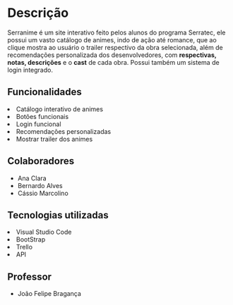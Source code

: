 
<h1>Descrição</h1>

<p>Serranime é um site interativo feito pelos alunos do programa Serratec, ele possui um vasto catálogo de animes, indo de ação até romance, que ao clique mostra ao usuário o trailer respectivo da obra selecionada, além de recomendações personalizada dos desenvolvedores, com <b>respectivas, notas, descrições</b> e o <b>cast</b> de cada obra. Possui também um sistema de login integrado.</p>

<h2>Funcionalidades</h2>
<li>Catálogo interativo de animes</li>
<li>Botões funcionais</li>
<li>Login funcional</li>
<li>Recomendações personalizadas</li></ul>
<li>Mostrar trailer dos animes</li></ul>

<h2>Colaboradores</h2>

<ul>
<li>Ana Clara</li>
<li>Bernardo Alves</li>
<li>Cássio Marcolino</li></ul>

<h2>Tecnologias utilizadas</h2>

<li>Visual Studio Code</li>
<li>BootStrap</li>
<li>Trello</li></ul>
<li>API</li></ul>

<h2>Professor</h2>


<ul>
<li>João Felipe Bragança</li>
</ul>
